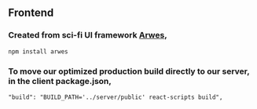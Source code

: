 ## Frontend

### Created from sci-fi UI framework [Arwes](https://github.com/arwes/arwes),

 ```
 npm install arwes
 ```

### To move our optimized production build directly to our server, in the client package.json,
```
"build": "BUILD_PATH='../server/public' react-scripts build",
```
